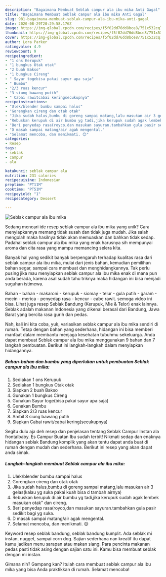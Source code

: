 ```yaml
---
description: "Bagaimana Membuat Seblak campur ala ibu mika Anti Gagal"
title: "Bagaimana Membuat Seblak campur ala ibu mika Anti Gagal"
slug: 981-bagaimana-membuat-seblak-campur-ala-ibu-mika-anti-gagal
date: 2020-08-29T20:29:58.176Z
image: https://img-global.cpcdn.com/recipes/f5f02dd76dd8bce8/751x532cq70/seblak-campur-ala-ibu-mika-foto-resep-utama.jpg
thumbnail: https://img-global.cpcdn.com/recipes/f5f02dd76dd8bce8/751x532cq70/seblak-campur-ala-ibu-mika-foto-resep-utama.jpg
cover: https://img-global.cpcdn.com/recipes/f5f02dd76dd8bce8/751x532cq70/seblak-campur-ala-ibu-mika-foto-resep-utama.jpg
author: Lora Parker
ratingvalue: 4.9
reviewcount: 9
recipeingredient:
- "1 ons Kerupuk"
- "1 bungkus Otak otak"
- "2 buah Bakso"
- "1 bungkus Cireng"
- " Sayur togebisa pakai sayur apa saja"
- " Bumbu"
- "2/3 ruas kencur"
- "3 siung bawang putih"
- " Cabai rawitcabai keringsecukupnya"
recipeinstructions:
- "Ulek/blender bumbu sampai halus"
- "Gorengkan cireng dan otak otak"
- "Jika sudah halus,bumbu di goreng sampai matang,lalu masukan air 3 gelas(kalau yg suka pakai kuah bisa d tambah airnya)"
- "Rebuskan kerupuk di air bumbu yg tadi,jika kerupuk sudah agak lembek masukan otak&#34; dan cireng."
- "Beri penyedap rasa(royco,dan masukan sayuran.tambahkan gula pasir sedikit bagi yg suka."
- "D masak sampai matang/air agak mengental."
- "Selamat mencoba, dan menikmati. 😊"
categories:
- Resep
tags:
- seblak
- campur
- ala

katakunci: seblak campur ala 
nutrition: 231 calories
recipecuisine: Indonesian
preptime: "PT11M"
cooktime: "PT51M"
recipeyield: "1"
recipecategory: Dessert

---
```



![Seblak campur ala ibu mika](https://img-global.cpcdn.com/recipes/f5f02dd76dd8bce8/751x532cq70/seblak-campur-ala-ibu-mika-foto-resep-utama.jpg)

Sedang mencari ide resep seblak campur ala ibu mika yang unik? Cara menyiapkannya memang tidak susah dan tidak juga mudah. Jika salah mengolah maka hasilnya tidak akan memuaskan dan bahkan tidak sedap. Padahal seblak campur ala ibu mika yang enak harusnya sih mempunyai aroma dan cita rasa yang mampu memancing selera kita.

Banyak hal yang sedikit banyak berpengaruh terhadap kualitas rasa dari seblak campur ala ibu mika, mulai dari jenis bahan, kemudian pemilihan bahan segar, sampai cara membuat dan menghidangkannya. Tak perlu pusing jika mau menyiapkan seblak campur ala ibu mika enak di mana pun anda berada, karena asal sudah tahu triknya maka hidangan ini bisa menjadi suguhan istimewa.

Bahan - bahan - makaroni - kerupuk - siomay - telur - gula putih - garam - mecin - merica - penyedap rasa - kencur - cabe rawit. semoga video ini bisa. Lihat juga resep Seblak Bandung (Kerupuk, Mie &amp; Telor) enak lainnya. Seblak adalah makanan Indonesia yang dikenal berasal dari Bandung, Jawa Barat yang bercita rasa gurih dan pedas.


Nah, kali ini kita coba, yuk, variasikan seblak campur ala ibu mika sendiri di rumah. Tetap dengan bahan yang sederhana, hidangan ini bisa memberi manfaat dalam membantu menjaga kesehatan tubuhmu sekeluarga. Anda dapat membuat Seblak campur ala ibu mika menggunakan 9 bahan dan 7 langkah pembuatan. Berikut ini langkah-langkah dalam menyiapkan hidangannya.

<!--inarticleads1-->

##### Bahan-bahan dan bumbu yang diperlukan untuk pembuatan Seblak campur ala ibu mika:

1. Sediakan 1 ons Kerupuk
1. Sediakan 1 bungkus Otak otak
1. Siapkan 2 buah Bakso
1. Gunakan 1 bungkus Cireng
1. Gunakan  Sayur toge(bisa pakai sayur apa saja)
1. Gunakan  Bumbu
1. Siapkan 2/3 ruas kencur
1. Ambil 3 siung bawang putih
1. Siapkan  Cabai rawit/cabai kering(secukupnya)


Segitu dulu aja deh resep dan penjelasan tentang Seblak Campur Instan ala frontalbaby. Es Campur Buatan Ibu sudah terbit! Nikmati sedap dan enaknya hidangan seblak Bandung komplik yang akan tentu dapat anda buat di rumah dengan mudah dan sederhana. Berikut ini resep yang akan dapat anda simak. 

<!--inarticleads2-->

##### Langkah-langkah membuat Seblak campur ala ibu mika:

1. Ulek/blender bumbu sampai halus
1. Gorengkan cireng dan otak otak
1. Jika sudah halus,bumbu di goreng sampai matang,lalu masukan air 3 gelas(kalau yg suka pakai kuah bisa d tambah airnya)
1. Rebuskan kerupuk di air bumbu yg tadi,jika kerupuk sudah agak lembek masukan otak&#34; dan cireng.
1. Beri penyedap rasa(royco,dan masukan sayuran.tambahkan gula pasir sedikit bagi yg suka.
1. D masak sampai matang/air agak mengental.
1. Selamat mencoba, dan menikmati. 😊


Keyword resep seblak bandung, seblak bandung kumplit. Ada seblak mi instan, nugget, sampai corn dog. Sajian sederhana nan kreatif itu dapat kamu jadikan menu sarapan atau makan siang. Para pencinta makanan pedas pasti tidak asing dengan sajian satu ini. Kamu bisa membuat seblak dengan mi instan. 

Gimana nih? Gampang kan? Itulah cara membuat seblak campur ala ibu mika yang bisa Anda praktikkan di rumah. Selamat mencoba!
